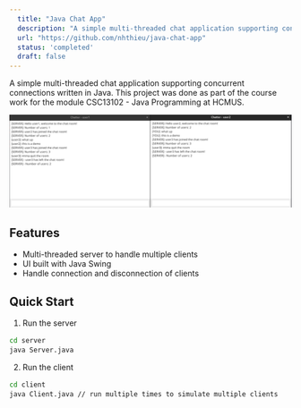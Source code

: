 ```yaml
---
  title: "Java Chat App"
  description: "A simple multi-threaded chat application supporting concurrent connections."
  url: "https://github.com/nhthieu/java-chat-app"
  status: 'completed'
  draft: false
---
```


A simple multi-threaded chat application supporting concurrent connections written in Java. This project was done as part of the course work for the module CSC13102 - Java Programming at HCMUS.

![thumbnail](../../assets/java-chatapp-1.png)

## Features

- Multi-threaded server to handle multiple clients
- UI built with Java Swing
- Handle connection and disconnection of clients

## Quick Start

1. Run the server

```bash
cd server
java Server.java
```

2. Run the client

```bash
cd client
java Client.java // run multiple times to simulate multiple clients
```
